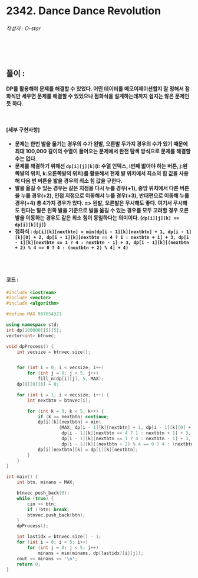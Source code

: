 # 2342. Dance Dance Revolution

###### 작성자 : O-star

<br/>

<br/>

## 풀이 : 

**DP를 활용해야 문제를 해결할 수 있었다. 어떤 데이터를 메모이제이션할지 잘 정해서 점화식만 세우면 문제를 해결할 수 있었으나 점화식을 설계하는데까지 쉽지는 않은 문제인 듯 하다.**

<br/>

#### **[세부 구현사항]**

- **문제는 한번 발을 옮기는 경우의 수가 왼발, 오른발 두가지 경우의 수가 있기 때문에 최대 100,000 길이의 수열이 들어오는 문제에서 완전 탐색 방식으로 문제를 해결할 수는 없다.**
- **문제를 해결하기 위해선 `dp[i][j][k]`(i: 수열 인덱스, i번째 밟아야 하는 버튼, j:왼쪽발의 위치, k:오른쪽발의 위치)를 활용해서 현재 발 위치에서 최소의 힘 값을 사용해 다음 번 버튼을 밟을 경우의 최소 힘 값을 구한다.**
- **발을 옮길 수 있는 경우는 같은 지점을 다시 누를 경우(+1), 중앙 위치에서 다른 버튼을 누를 경우(+2), 인접 지점으로 이동해서 누를 경우(+3), 반대편으로 이동해 누를 경우(+4) 총 4가지 경우가 있다. => 왼발, 오른발은 무시해도 좋다. 여기서 무시해도 된다는 말은 왼쪽 발을 기준으로 발을 옮길 수 있는 경우를 모두 고려할 경우 오른발을 이동하는 경우도 같은 최소 힘이 동일하다는 의미이다. (`dp[i][j][k] == dp[i][k][j]`)**
- **점화식 : `dp[i][k][nextbtn] = min(dp[i - 1][k][nextbtn] + 1, dp[i - 1][k][0] + 2, dp[i - 1][k][nextbtn == 4 ? 1 : nextbtn + 1] + 3, dp[i - 1][k][nextbtn == 1 ? 4 : nextbtn - 1] + 3, dp[i - 1][k][(nextbtn + 2) % 4 == 0 ? 4 : (nextbtn + 2) % 4] + 4)`**

<br/>

<br/>

#### 코드 : 

```c++
#include <iostream>
#include <vector>
#include <algorithm>

#define MAX 987654321

using namespace std;
int dp[100000][5][5];
vector<int> btnvec;

void dpProcess() {
    int vecsize = btnvec.size();


    for (int i = 0; i < vecsize; i++)
        for (int j = 0; j < 5; j++)
            fill_n(dp[i][j], 5, MAX);
    dp[0][0][0] = 0;

    for (int i = 1; i < vecsize; i++) {
        int nextbtn = btnvec[i];

        for (int k = 0; k < 5; k++) {
            if (k == nextbtn) continue;
            dp[i][k][nextbtn] = min(
                    {MAX, dp[i - 1][k][nextbtn] + 1, dp[i - 1][k][0] + 2,
                     dp[i - 1][k][nextbtn == 4 ? 1 : nextbtn + 1] + 3,
                     dp[i - 1][k][nextbtn == 1 ? 4 : nextbtn - 1] + 3,
                     dp[i - 1][k][(nextbtn + 2) % 4 == 0 ? 4 : (nextbtn + 2) % 4] + 4});
            dp[i][nextbtn][k] = dp[i][k][nextbtn];
        }
    }
}

int main() {
    int btn, minans = MAX;

    btnvec.push_back(0);
    while (true) {
        cin >> btn;
        if (!btn) break;
        btnvec.push_back(btn);
    }
    dpProcess();

    int lastidx = btnvec.size() - 1;
    for (int i = 0; i < 5; i++)
        for (int j = 0; j < 5; j++)
            minans = min(minans, dp[lastidx][i][j]);
    cout << minans << '\n';
    return 0;
}
```

